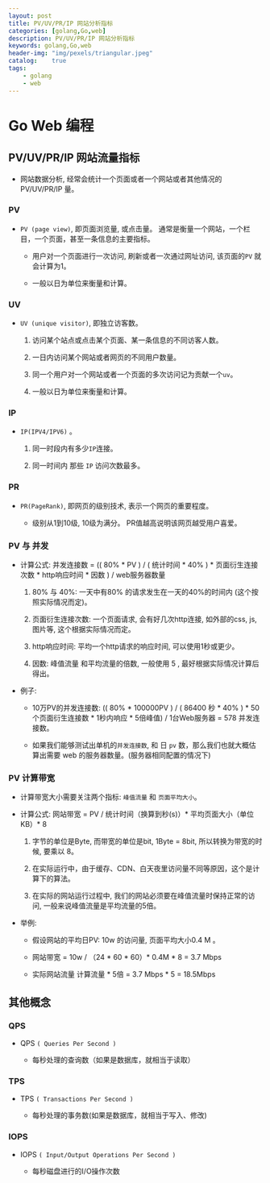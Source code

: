 ```yaml
---
layout: post
title: PV/UV/PR/IP 网站分析指标
categories: [golang,Go,web]
description: PV/UV/PR/IP 网站分析指标
keywords: golang,Go,web
header-img: "img/pexels/triangular.jpeg"
catalog:    true
tags:
    - golang
    - web
---
```


# Go Web 编程

## PV/UV/PR/IP 网站流量指标

* 网站数据分析, 经常会统计一个页面或者一个网站或者其他情况的 PV/UV/PR/IP 量。


### PV

* `PV (page view)`, 即页面浏览量, 或点击量。 通常是衡量一个网站，一个栏目，一个页面，甚至一条信息的主要指标。

  * 用户对一个页面进行一次访问, 刷新或者一次通过网址访问, 该页面的`PV` 就会计算为1。

  * 一般以日为单位来衡量和计算。

### UV

* `UV (unique visitor)`, 即独立访客数。 

  1. 访问某个站点或点击某个页面、某一条信息的不同访客人数。

  2. 一日内访问某个网站或者网页的不同用户数量。

  3. 同一个用户对一个网站或者一个页面的多次访问记为贡献一个`uv`。

  4. 一般以日为单位来衡量和计算。

### IP

* `IP(IPV4/IPV6)` 。

  1. 同一时段内有多少`IP`连接。

  2. 同一时间内 那些 `IP` 访问次数最多。


### PR

* `PR(PageRank)`, 即网页的级别技术, 表示一个网页的重要程度。

  * 级别从1到10级, 10级为满分。 PR值越高说明该网页越受用户喜爱。

### PV 与 并发

* 计算公式: 并发连接数 = (( 80% * PV ) / ( 统计时间 * 40% ) * 页面衍生连接次数 * http响应时间 * 因数 ) / web服务器数量

  1. 80% 与 40%:  一天中有80% 的请求发生在一天的40%的时间内 (这个按照实际情况而定)。

  2. 页面衍生连接次数:  一个页面请求, 会有好几次http连接, 如外部的css, js,图片等, 这个根据实际情况而定。

  3. http响应时间: 平均一个http请求的响应时间, 可以使用1秒或更少。

  4. 因数: 峰值流量 和平均流量的倍数, 一般使用 5 , 最好根据实际情况计算后得出。


* 例子:

  * 10万PV的并发连接数: (( 80% * 100000PV ) / ( 86400 秒 * 40% ) * 50个页面衍生连接数 * 1秒内响应 * 5倍峰值) / 1台Web服务器 = 578 并发连接数。
  
  * 如果我们能够测试出单机的`并发连接数`, 和 日 `pv` 数，那么我们也就大概估算出需要 web 的服务器数量。(服务器相同配置的情况下)


### PV 计算带宽

* 计算带宽大小需要关注两个指标: `峰值流量` 和 `页面平均大小`。

* 计算公式: 网站带宽 = PV / 统计时间（换算到秒(s)）* 平均页面大小（单位KB）* 8

  1. 字节的单位是Byte, 而带宽的单位是bit, 1Byte = 8bit, 所以转换为带宽的时候, 要乘以 8。

  2. 在实际运行中，由于缓存、CDN、白天夜里访问量不同等原因，这个是计算下的算法。

  3. 在实际的网站运行过程中, 我们的网站必须要在峰值流量时保持正常的访问, 一般来说峰值流量是平均流量的5倍。

* 举例:

  * 假设网站的平均日PV: 10w 的访问量, 页面平均大小0.4 M 。

  * 网站带宽 = 10w / （24 * 60 * 60）* 0.4M * 8 = 3.7 Mbps

  * 实际网站流量 计算流量 * 5倍 =  3.7 Mbps * 5 =  18.5Mbps




## 其他概念

### QPS

* QPS `( Queries Per Second )`  

  * 每秒处理的查询数（如果是数据库，就相当于读取）

### TPS

* TPS `( Transactions Per Second )` 

  *  每秒处理的事务数(如果是数据库，就相当于写入、修改)

### IOPS

* IOPS `( Input/Output Operations Per Second )`

  * 每秒磁盘进行的I/O操作次数
